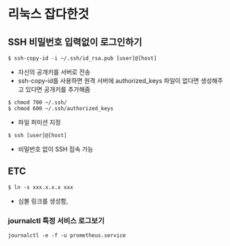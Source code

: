 # 리눅스 잡다한것

## SSH 비밀번호 입력없이 로그인하기

```
$ ssh-copy-id -i ~/.ssh/id_rsa.pub [user]@[host]
```
* 자신의 공개키를  서버로 전송
* ssh-copy-id를 사용하면 원격 서버에 authorized_keys 파일이 없다면 생성해주고 있다면 공개키를 추가해줌

```
$ chmod 700 ~/.ssh/
$ chmod 600 ~/.ssh/authorized_keys
```
* 파일 퍼미션 지정

```
$ ssh [user]@[host]
```
* 비밀번호 없이 SSH 접속 가능


## ETC

```
$ ln -s xxx.x.x.x xxx
```
* 심볼 링크를 생성함, 


### journalctl 특정 서비스 로그보기
```
journalctl -e -f -u prometheus.service
```